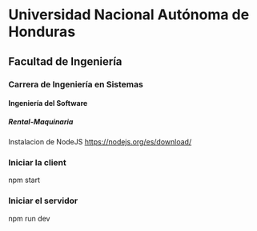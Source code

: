 # Universidad Nacional Autónoma de Honduras
## Facultad de Ingeniería
### Carrera de Ingeniería en Sistemas
#### Ingeniería del Software
##### Rental-Maquinaria

Instalacion de NodeJS
https://nodejs.org/es/download/

### Iniciar la client

npm start

### Iniciar el servidor

npm run dev




